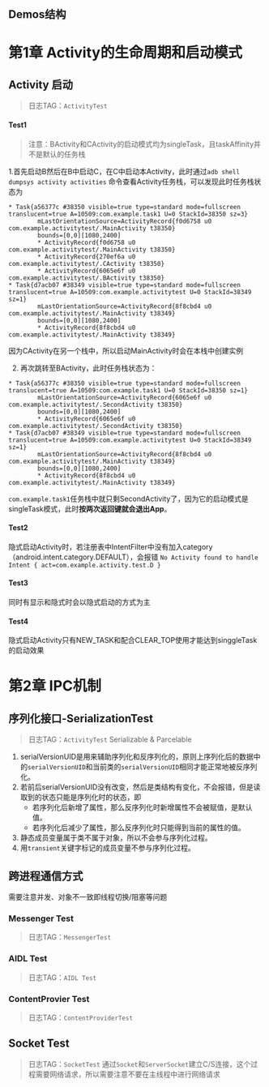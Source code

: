 Demos结构
-----------------

# 第1章 Activity的生命周期和启动模式
## Activity 启动
> 日志TAG：`ActivityTest`
#### Test1
> 注意：BActivity和CActivity的启动模式均为singleTask，且taskAffinity并不是默认的任务栈

1.首先启动B然后在B中启动C，在C中启动本Activity，此时通过`adb shell dumpsys activity activities`
命令查看Activity任务栈，可以发现此时任务栈状态为
```text
* Task{a56377c #38350 visible=true type=standard mode=fullscreen translucent=true A=10509:com.example.task1 U=0 StackId=38350 sz=3}
        mLastOrientationSource=ActivityRecord{f0d6758 u0 com.example.activitytest/.MainActivity t38350}
        bounds=[0,0][1080,2400]
        * ActivityRecord{f0d6758 u0 com.example.activitytest/.MainActivity t38350}
        * ActivityRecord{270ef6a u0 com.example.activitytest/.CActivity t38350}
        * ActivityRecord{6065e6f u0 com.example.activitytest/.BActivity t38350}
* Task{d7acb07 #38349 visible=true type=standard mode=fullscreen translucent=true A=10509:com.example.activitytest U=0 StackId=38349 sz=1}
        mLastOrientationSource=ActivityRecord{8f8cbd4 u0 com.example.activitytest/.MainActivity t38349}
        bounds=[0,0][1080,2400]
        * ActivityRecord{8f8cbd4 u0 com.example.activitytest/.MainActivity t38349}
```
因为CActivity在另一个栈中，所以启动MainActivity时会在本栈中创建实例

2. 再次跳转至BActivity，此时任务栈状态为：
```text
* Task{a56377c #38350 visible=true type=standard mode=fullscreen translucent=true A=10509:com.example.task1 U=0 StackId=38350 sz=1}
        mLastOrientationSource=ActivityRecord{6065e6f u0 com.example.activitytest/.SecondActivity t38350}
        bounds=[0,0][1080,2400]
        * ActivityRecord{6065e6f u0 com.example.activitytest/.SecondActivity t38350}
* Task{d7acb07 #38349 visible=true type=standard mode=fullscreen translucent=true A=10509:com.example.activitytest U=0 StackId=38349 sz=1}
        mLastOrientationSource=ActivityRecord{8f8cbd4 u0 com.example.activitytest/.MainActivity t38349}
        bounds=[0,0][1080,2400]
        * ActivityRecord{8f8cbd4 u0 com.example.activitytest/.MainActivity t38349}
```
`com.example.task1`任务栈中就只剩SecondActivity了，因为它的启动模式是singleTask模式，此时**按两次返回键就会退出App**。

#### Test2
隐式启动Activity时，若注册表中IntentFilter中没有加入category（android.intent.category.DEFAULT），会报错
`No Activity found to handle Intent { act=com.example.activity.test.D }`

#### Test3
同时有显示和隐式时会以隐式启动的方式为主

#### Test4
隐式启动Activity只有NEW_TASK和配合CLEAR_TOP使用才能达到singgleTask的启动效果

# 第2章 IPC机制

## 序列化接口-SerializationTest
> 日志TAG：`ActivityTest`
Serializable & Parcelable
1. serialVersionUID是用来辅助序列化和反序列化的，原则上序列化后的数据中的`serialVersionUID`和当前类的`serialVersionUID`相同才能正常地被反序列化。
2. 若前后serialVersionUID没有改变，然后是类结构有变化，不会报错，但是读取到的状态只能是序列化时的状态，即
   * 若序列化后新增了属性，那么反序列化时新增属性不会被赋值，是默认值。
   * 若序列化后减少了属性，那么反序列化时只能得到当前的属性的值。
3. 静态成员变量属于类不属于对象，所以不会参与序列化过程。
4. 用`transient`关键字标记的成员变量不参与序列化过程。

## 跨进程通信方式
需要注意并发、对象不一致即线程切换/阻塞等问题
### Messenger Test
> 日志TAG：`MessengerTest`
### AIDL Test
> 日志TAG：`AIDL Test`
### ContentProvier Test
> 日志TAG：`ContentProviderTest`
## Socket Test
> 日志TAG：`SocketTest`
通过`Socket`和`ServerSocket`建立C/S连接，这个过程需要网络请求，所以需要注意不要在主线程中进行网络请求